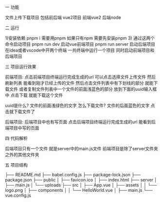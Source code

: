 一 功能

文件上传下载项目 包括前后端
vue2项目 前端vue2 后端node

二 运行

1)安装依赖
pnpm i
需要用pnpm 如果只有npm 需要先安装pnpm
3) 通过这两个命令启动项目
pnpm run dev 启动vue前端项目
pnpm run server 启动后端项目
在idea或者vscode中开两个终端 一共终端中运行一个项目
同时启动前端项目和后端项目

三 项目运行效果

前端项目: 点击前端项目终端运行完成生成的url 可以点击选择文件上传文件 然后刷新列表 能看到刚才已经上传的文件 然后点击文件列表中有下划线的部分 就能下载文件
或者复制文件列表中一个文件的前面浅蓝色的部分 放到下面的uuid输入框中 点击下载 就能下载这个文件

uuid是什么? 文件的前面浅绿色的文字
怎么下载文件? 文件的后面蓝色的文字 点击就下载文件了

后端项目: 后端项目中也有写页面 点击后端项目终端运行完成生成的url 能看到后端项目中写的页面

四 代码解析

后端项目只有一个文件 就是server中的main.js文件
前端项目是除了server文件夹之外的其他文件夹

五 项目结构

├── README.md
├── babel.config.js
├── package-lock.json
├── package.json
├── public
│   ├── favicon.ico
│   ├── index.html
├── server
│   ├── main.js
│   └── uploads
├── src
│   ├── App.vue
│   ├── assets
│   │   └── logo.png
│   ├── components
│   │   └── HelloWorld.vue
│   ├── main.js
└── vue.config.js


